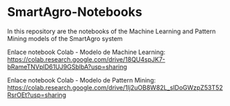 # SmartAgro-Notebooks
In this repository are the notebooks of the Machine Learning and Pattern Mining models of the SmartAgro system

Enlace notebook Colab - Modelo de Machine Learning: 
https://colab.research.google.com/drive/18QU4spJK7-bRameTNVplD61UJ9GSblbA?usp=sharing

Enlace notebook Colab - Modelo de Pattern Mining: 
https://colab.research.google.com/drive/1lj2uOB8W82L_sIDoGWzpZ53T52RsrOEt?usp=sharing 
